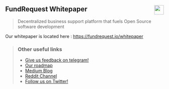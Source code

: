## FundRequest Whitepaper <img align="right" src="https://fundrequest.io/assets/img/logo.png" height="30px" />
> Decentralized business support platform that fuels Open Source software development

Our whitepaper is located here : https://fundrequest.io/whitepaper



> ### Other useful links
> * [Give us feedback on telegram!](https://t.me/fundrequestofficial)
> * [Our roadmap](https://fundrequest.io/#roadmap)
> * [Medium Blog](https://blog.fundrequest.io/)
> * [Reddit Channel](https://www.reddit.com/r/fundrequest/)
> * [Follow us on Twitter!](https://twitter.com/fundrequest_io)
